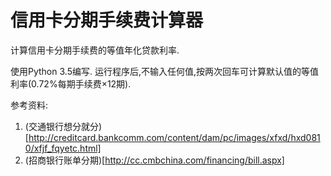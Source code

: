 # 信用卡分期手续费计算器
计算信用卡分期手续费的等值年化贷款利率.

使用Python 3.5编写. 运行程序后,不输入任何值,按两次回车可计算默认值的等值利率(0.72%每期手续费×12期).

参考资料:
1. (交通银行想分就分)[http://creditcard.bankcomm.com/content/dam/pc/images/xfxd/hxd0810/xfjf_fqyetc.html]
2. (招商银行账单分期)[http://cc.cmbchina.com/financing/bill.aspx]
